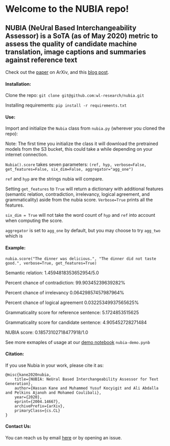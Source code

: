 # Welcome to the NUBIA repo! 

## NUBIA (NeUral Based Interchangeability Assessor) is a SoTA (as of May 2020) metric to assess the quality of candidate machine translation, image captions and summaries against reference text

Check out the [paper](https://arxiv.org/abs/2004.14667) on ArXiv, and this [blog post](https://wl-research.github.io/blog/2020/04/29/introducing-nubia.html).

#### Installation:

Clone the repo: `git clone git@github.com:wl-research/nubia.git`

Installing requirements: `pip install -r requirements.txt`

#### Use:

Import and initialize the `Nubia` class from `nubia.py` (wherever you cloned the repo):

Note: The first time you initialize the class it will download the pretrained models from the S3 bucket, this could take a while depending on your internet connection.

`Nubia().score` takes seven parameters: `(ref, hyp, verbose=False, get_features=False, six_dim=False, aggregator="agg_one")`

`ref` and `hyp` are the strings nubia will compare. 

Setting `get_features` to `True` will return a dictionary with additional features (semantic relation, contradiction, irrelevancy, logical agreement, and grammaticality) aside from the nubia score. `Verbose=True` prints all the features.

`six_dim = True` will not take the word count of `hyp` and `ref` into account when computing the score.

`aggregator` is set to `agg_one` by default, but you may choose to try `agg_two` which is

#### Example:

`nubia.score("The dinner was delicious.", "The dinner did not taste good.", verbose=True, get_features=True)`

Semantic relation: 1.4594818353652954/5.0

Percent chance of contradiction: 99.90345239639282%

Percent chance of irrelevancy 0.06429857457987964%

Percent chance of logical agreement 0.03225349937565625%

Grammaticality score for reference sentence: 5.1724853515625

Grammaticality score for candidate sentence:  4.905452728271484

NUBIA score: 0.18573102718477918/1.0

See more exmaples of usage at our [demo notebook](https://github.com/wl-research/nubia/blob/master/nubia-demo.ipynb) `nubia-demo.pynb`

#### Citation:

If you use Nubia in your work, please cite it as: 

```
@misc{kane2020nubia,
    title={NUBIA: NeUral Based Interchangeability Assessor for Text Generation},
    author={Hassan Kane and Muhammed Yusuf Kocyigit and Ali Abdalla and Pelkins Ajanoh and Mohamed Coulibali},
    year={2020},
    eprint={2004.14667},
    archivePrefix={arXiv},
    primaryClass={cs.CL}
}
```

#### Contact Us: 

You can reach us by email [here](mailto:hassanmohamed@alum.mit.edu) or by opening an issue. 
